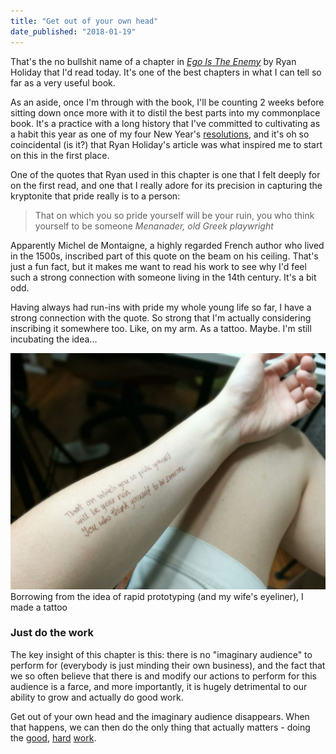 ```yaml
---
title: "Get out of your own head"
date_published: "2018-01-19"
---
```


That's the no bullshit name of a chapter in [_Ego Is The Enemy_](https://www.amazon.com/Ego-Enemy-Ryan-Holiday/dp/1591847818) by Ryan Holiday that I'd read today. It's one of the best chapters in what I can tell so far as a very useful book.

As an aside, once I'm through with the book, I'll be counting 2 weeks before sitting down once more with it to distil the best parts into my commonplace book. It's a practice with a long history that I've committed to cultivating as a habit this year as one of my four New Year's [resolutions](/2017-12-31-new-years-resolution-2018/), and it's oh so coincidental (is it?) that Ryan Holiday's article was what inspired me to start on this in the first place.

One of the quotes that Ryan used in this chapter is one that I felt deeply for on the first read, and one that I really adore for its precision in capturing the kryptonite that pride really is to a person:

> That on which you so pride yourself will be your ruin, you who think yourself to be someone
> <cite>Menanader, old Greek playwright</cite>

Apparently Michel de Montaigne, a highly regarded French author who lived in the 1500s, inscribed part of this quote on the beam on his ceiling. That's just a fun fact, but it makes me want to read his work to see why I'd feel such a strong connection with someone living in the 14th century. It's a bit odd.

Having always had run-ins with pride my whole young life so far, I have a strong connection with the quote. So strong that I'm actually considering inscribing it somewhere too. Like, on my arm. As a tattoo. Maybe. I'm still incubating the idea...

![fake tattoo of quote](images/IMG_20180119_200907_1-1024x768.jpg) Borrowing from the idea of rapid prototyping (and my wife's eyeliner), I made a tattoo

### Just do the work

The key insight of this chapter is this: there is no "imaginary audience" to perform for (everybody is just minding their own business), and the fact that we so often believe that there is and modify our actions to perform for this audience is a farce, and more importantly, it is hugely detrimental to our ability to grow and actually do good work.

Get out of your own head and the imaginary audience disappears. When that happens, we can then do the only thing that actually matters - doing the [good](/2017-10-04-fierce-and-original/), [hard](/2017-10-05-catalyse-progress-trick/) [work](/2017-11-04-dream-job/).
